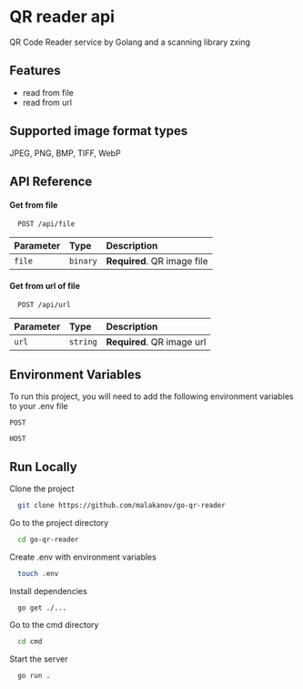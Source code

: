 
# QR reader api

QR Code Reader service by Golang and a scanning library zxing


## Features

- read from file
- read from url


## Supported image format types

JPEG, PNG, BMP, TIFF, WebP


## API Reference

#### Get from file

```http
  POST /api/file
```

| Parameter | Type     | Description                |
| :-------- | :------- | :------------------------- |
| `file` | `binary` | **Required**. QR image file |

#### Get from url of file

```http
  POST /api/url
```

| Parameter | Type     | Description                       |
| :-------- | :------- | :-------------------------------- |
| `url`      | `string` | **Required**. QR image url |



## Environment Variables

To run this project, you will need to add the following environment variables to your .env file

`POST`

`HOST`


## Run Locally

Clone the project

```bash
  git clone https://github.com/malakanov/go-qr-reader
```

Go to the project directory

```bash
  cd go-qr-reader
```

Create .env with environment variables

```bash
  touch .env
```

Install dependencies

```bash
  go get ./...
```
Go to the cmd directory

```bash
  cd cmd
```

Start the server

```bash
  go run .
```

